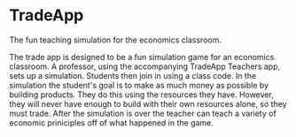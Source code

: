# TradeApp
The fun teaching simulation for the economics classroom. 

The trade app is designed to be a fun simulation game for an economics classroom. A professor, using the accompanying TradeApp Teachers app, sets up a simulation. Students then join in using a class code. In the simulation the student's goal is to make as much money as possible by building products. They do this using the resources they have. However, they will never have enough to build with their own resources alone, so they must trade. After the simulation is over the teacher can teach a variety of economic priniciples off of what happened in the game. 

